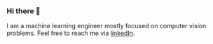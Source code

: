 ### Hi there 👋

I am a machine learning engineer mostly focused on computer vision problems. Feel free to reach me via [linkedIn](https://www.linkedin.com/in/lebedev-rv/).
